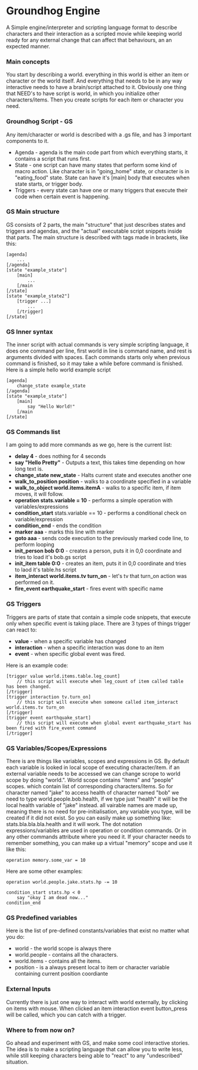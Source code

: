 # Groundhog Engine
A Simple engine/interpreter and scripting language format to describe characters and their
interaction as a scripted movie while keeping world ready for any external change that can affect that behaviours,
an an expected manner.


### Main concepts
You start by describing a world. everything in this world is either an item or character or the world itself.
And everything that needs to be in any way interactive needs to have a brain/script attached to it.
Obviously one thing that NEED's to have script is world, in which you initialize other characters/items.
Then you create scripts for each item or character you need.


### Groundhog Script - GS
Any item/character or world is described with a .gs file, and has 3 important components to it.
* Agenda - agenda is the main code part from which everything starts, it contains a script that runs first.
* State - one script can have many states that perform some kind of macro action. Like character is in "going_home" state, or character is in "eating_food" state.
State can have it's [main] body that executes when state starts, or trigger body.
* Triggers - every state can have one or many triggers that execute their code when certain event is happening.

### GS Main structure
GS consists of 2 parts, the main "structure" that just describes states and triggers and agendas, and the "actual" executable script snippets inside that parts.
The main structure is described with tags made in brackets, like this:

```
[agenda]
    ...
[/agenda]
[state "example_state"]
    [main]
        ...
    [/main
[/state]
[state "example_state2"]
    [trigger ...]
        ...
    [/trigger]
[/state]
```

### GS Inner syntax
The inner script with actual commands is very simple scripting language, it does one command per line,
first world in line is command name, and rest is arguments divided with spaces. Each commands starts only
when previous command is finished, so it may take a while before command is finished.
Here is a simple hello world example script

```
[agenda]
    change_state example_state
[/agenda]
[state "example_state"]
    [main]
        say "Hello World!"
    [/main
[/state]
```

### GS Commands list
I am going to add more commands as we go, here is the current list:

* **delay 4** - does nothing for 4 seconds
* **say "Hello Pretty"** - Outputs a text, this takes time depending on how long text is.
* **change_state new_state** - Halts current state and executes another one
* **walk_to_position position** - walks to a coordinate specified in a variable
* **walk_to_object world.items.itemA** - walks to a specific item, if item moves, it will follow.
* **operation stats.variable = 10** - performs a simple operation with variables/expressions
* **condition_start** stats.variable == 10 - performs a conditional check on variable/expression
* **condition_end** - ends the condition
* **marker aaa** - marks this line with marker
* **goto aaa** - sends code execution to the previously marked code line, to perform looping
* **init_person bob 0:0** - creates a person, puts it in 0,0 coordinate and tries to load it's bob.gs script
* **init_item table 0:0** - creates an item, puts it in 0,0 coordinate and tries to laod it's table.hs script
* **item_interact world.items.tv turn_on** - let's tv that turn_on action was performed on it.
* **fire_event earthquake_start** - fires event with specific name


### GS Triggers
Triggers are parts of state that contain a simple code snippets, that execute only when specific event is taking place.
There are 3 types of things trigger can react to:
* **value** - when a specific variable has changed
* **interaction** - when a specific interaction was done to an item
* **event** - when specific global event was fired.

Here is an example code:

```
[trigger value world.items.table.leg_count]
    // this script will execute when leg_count of item called table has been changed.
[/trigger]
[trigger interaction tv.turn_on]
    // this script will execute when someone called item_interact world.items.tv turn_on
[/trigger]
[trigger event earthquake_start]
    // this script will execute when global event earthquake_start has been fired with fire_event command
[/trigger]
```


### GS Variables/Scopes/Expressions

There is are things like variables, scopes and expressions in GS.
By default each variable is looked in local scope of executing character/item.
if an external variable needs to be accessed we can change scrope to world scope by doing
"world.". World scope contains "items" and "people" scopes. which contain list of corresponding characters/items.
So for character named "jake" to access health of character named "bob" we need to type world.people.bob.health,
if we type just "health" it will be the local health variable of "jake" instead.
all vairable names are made up, meaning there is no need for pre-initialisation, any variable you
type, will be created if it did not exist. So you can easily make up something like:
stats.bla.bla.bla.health and it will work. The dot notation expressions/variables are used in operation or condition commands.
Or in any other commands attribute where you need it.
If your character needs to remember something, you can make up a virtual "memory" scope and use it like this:

```
operation memory.some_var = 10
```

Here are some other examples:

```
operation world.people.jake.stats.hp -= 10
```

```
condition_start stats.hp < 0
    say "okay I am dead now..."
condition_end
```

### GS Predefined variables

Here is the list of pre-defined constants/variables that exist no matter what you do:

* world - the world scope is always there
* world.people - contains all the characters.
* world.items - contains all the items.
* position - is a always present local to item or character variable containing current position coordiante


### External Inputs

Currently there is just one way to interact with world externally, by clicking on items with mouse. When clicked
an item interaction event button_press will be called, which you can catch with a trigger.


### Where to from now on?

Go ahead and experiment with GS, and make some cool interactive stories. The idea is to make a scripting language
that can allow you to write less, while still keeping characters being able to "react" to any "undescribed" situation.